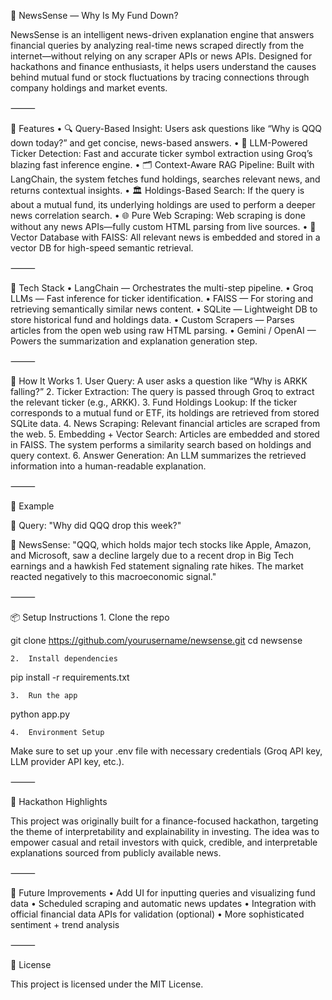 🧠 NewsSense — Why Is My Fund Down?

NewsSense is an intelligent news-driven explanation engine that answers financial queries by analyzing real-time news scraped directly from the internet—without relying on any scraper APIs or news APIs. Designed for hackathons and finance enthusiasts, it helps users understand the causes behind mutual fund or stock fluctuations by tracing connections through company holdings and market events.

⸻

🚀 Features
	•	🔍 Query-Based Insight: Users ask questions like “Why is QQQ down today?” and get concise, news-based answers.
	•	🧠 LLM-Powered Ticker Detection: Fast and accurate ticker symbol extraction using Groq’s blazing fast inference engine.
	•	🗂️ Context-Aware RAG Pipeline: Built with LangChain, the system fetches fund holdings, searches relevant news, and returns contextual insights.
	•	🏛️ Holdings-Based Search: If the query is about a mutual fund, its underlying holdings are used to perform a deeper news correlation search.
	•	🌐 Pure Web Scraping: Web scraping is done without any news APIs—fully custom HTML parsing from live sources.
	•	🧩 Vector Database with FAISS: All relevant news is embedded and stored in a vector DB for high-speed semantic retrieval.

⸻

🧰 Tech Stack
	•	LangChain — Orchestrates the multi-step pipeline.
	•	Groq LLMs — Fast inference for ticker identification.
	•	FAISS — For storing and retrieving semantically similar news content.
	•	SQLite — Lightweight DB to store historical fund and holdings data.
	•	Custom Scrapers — Parses articles from the open web using raw HTML parsing.
	•	Gemini / OpenAI — Powers the summarization and explanation generation step.

⸻

🧠 How It Works
	1.	User Query: A user asks a question like “Why is ARKK falling?”
	2.	Ticker Extraction: The query is passed through Groq to extract the relevant ticker (e.g., ARKK).
	3.	Fund Holdings Lookup: If the ticker corresponds to a mutual fund or ETF, its holdings are retrieved from stored SQLite data.
	4.	News Scraping: Relevant financial articles are scraped from the web.
	5.	Embedding + Vector Search: Articles are embedded and stored in FAISS. The system performs a similarity search based on holdings and query context.
	6.	Answer Generation: An LLM summarizes the retrieved information into a human-readable explanation.

⸻

📸 Example

🧾 Query:
"Why did QQQ drop this week?"

🤖 NewsSense:
"QQQ, which holds major tech stocks like Apple, Amazon, and Microsoft, saw a decline largely due to a recent drop in Big Tech earnings and a hawkish Fed statement signaling rate hikes. The market reacted negatively to this macroeconomic signal."


⸻

📦 Setup Instructions
	1.	Clone the repo

git clone https://github.com/yourusername/newsense.git
cd newsense

	2.	Install dependencies

pip install -r requirements.txt

	3.	Run the app

python app.py

	4.	Environment Setup

Make sure to set up your .env file with necessary credentials (Groq API key, LLM provider API key, etc.).

⸻

🧪 Hackathon Highlights

This project was originally built for a finance-focused hackathon, targeting the theme of interpretability and explainability in investing. The idea was to empower casual and retail investors with quick, credible, and interpretable explanations sourced from publicly available news.

⸻

🧠 Future Improvements
	•	Add UI for inputting queries and visualizing fund data
	•	Scheduled scraping and automatic news updates
	•	Integration with official financial data APIs for validation (optional)
	•	More sophisticated sentiment + trend analysis

⸻

📜 License

This project is licensed under the MIT License.
